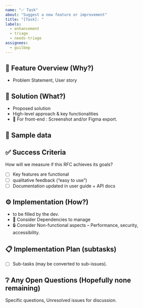 ```yaml
---
name: "✅ Task"
about: "Suggest a new feature or improvement"
title: "[Task]: "
labels:
  - enhancement
  - triage
  - needs-triage
assignees:
  - guilbep
---
```


## 🎯 Feature Overview (Why?)

- Problem Statement, User story

## 🧩 Solution (What?)

- Proposed solution
- High-level approach & key functionalities
- 🎨 For front-end : Screenshot and/or Figma export.

## 💾 Sample data

## ✅ Success Criteria

How will we measure if this RFC achieves its goals?

- [ ] Key features are functional
- [ ] qualitative feedback (“easy to use”)
- [ ] Documentation updated in user guide + API docs

## ⚙️ Implementation (How?)

- to be filled by the dev.
- 🔗 Consider Dependencies to manage
- 🔒 Consider Non-functional aspects – Performance, security, accessibility.

## 📋 Implementation Plan (subtasks)

- [ ] Sub-tasks (may be converted to sub-issues).

## ❔ Any Open Questions (Hopefully none remaining)

Specific questions, Unresolved issues for discussion.
